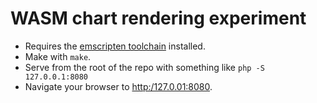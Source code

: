 # WASM chart rendering experiment

- Requires the [emscripten toolchain](https://emscripten.org/) installed.
- Make with `make`.
- Serve from the root of the repo with something like `php -S 127.0.0.1:8080`
- Navigate your browser to [http:/127.0.01:8080](http:/127.0.01:8080).
